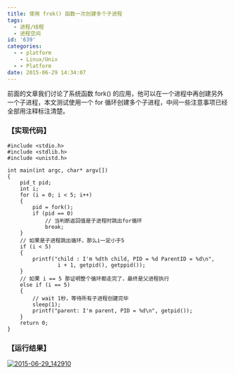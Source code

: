 ```yaml
---
title: 使用 frok() 函数一次创建多个子进程
tags:
  - 进程/线程
  - 进程空间
id: '639'
categories:
  - - platform
    - Linux/Unix
  - - Platform
date: 2015-06-29 14:34:07
---
```


前面的文章我们讨论了系统函数 fork() 的应用，他可以在一个进程中再创建另外一个子进程，本文测试使用一个 for 循环创建多个子进程，中间一些注意事项已经全部用注释标注清楚。
<!-- more -->
### 【实现代码】

```
#include <stdio.h>
#include <stdlib.h>
#include <unistd.h>

int main(int argc, char* argv[])
{
    pid_t pid;
    int i;
    for (i = 0; i < 5; i++)
    {
        pid = fork();
        if (pid == 0)
            // 当判断返回值是子进程时跳出for循环
            break;
    }
    // 如果是子进程跳出循环，那么i一定小于5
    if (i < 5)
    {
        printf("child : I'm %dth child, PID = %d ParentID = %d\n", 
                i + 1, getpid(), getppid());
    }
    // 如果 i == 5 那证明整个循环都走完了，最终是父进程执行
    else if (i == 5)
    {
        // wait 1秒，等待所有子进程创建完毕
        sleep(1);
        printf("parent: I'm parent, PID = %d\n", getpid());
    }
    return 0;
}
```

### 【运行结果】

[![2015-06-29_142910](http://www.mycode.net.cn/wp-content/uploads/2015/06/2015-06-29_142910.png)](http://www.mycode.net.cn/wp-content/uploads/2015/06/2015-06-29_142910.png)